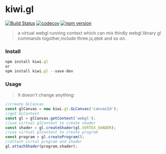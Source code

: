 # kiwi.gl
[![Build Status](https://travis-ci.org/axmand/kiwi.gl.svg?branch=master)](https://travis-ci.org/axmand/kiwi.gl)
[![codecov](https://codecov.io/gh/axmand/kiwi.gl/branch/master/graph/badge.svg)](https://codecov.io/gh/axmand/kiwi.gl)
[![npm version](https://badge.fury.io/js/kiwi.gl.svg)](https://badge.fury.io/js/kiwi.gl)

>a virtual webgl running context which can mix thirdly webgl library gl commands togother,include three.js,qtek and so on.
### Install ###
```javascript
npm install kiwi.gl 
or
npm install kiwi.gl --save-dev
```
### Usage ###
>It doesn't change anything:
```javascript
//create GLCanvas
const glCanvas = new kiwi.gl.GLCanvas('canvasId');
//get GLContext 
const gl = glCanvas.getContext('webgl');
//use virtual glContext to create shader
const shader = gl.createShader(gl.VERTEX_SHADER);
//use virtual glContext to create program
const program = gl.createProgram();
//attach virtal program and shader
gl.attachShader(program,shader);
```
